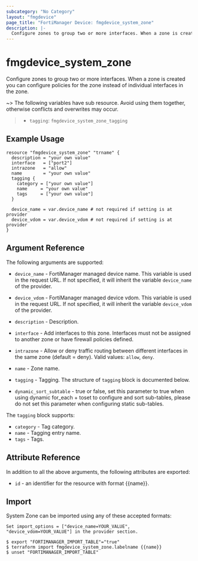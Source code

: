 ```yaml
---
subcategory: "No Category"
layout: "fmgdevice"
page_title: "FortiManager Device: fmgdevice_system_zone"
description: |-
  Configure zones to group two or more interfaces. When a zone is created you can configure policies for the zone instead of individual interfaces in the zone.
---
```


# fmgdevice_system_zone
Configure zones to group two or more interfaces. When a zone is created you can configure policies for the zone instead of individual interfaces in the zone.

~> The following variables have sub resource. Avoid using them together, otherwise conflicts and overwrites may occur.
>- `tagging`: `fmgdevice_system_zone_tagging`



## Example Usage

```hcl
resource "fmgdevice_system_zone" "trname" {
  description = "your own value"
  interface   = ["port2"]
  intrazone   = "allow"
  name        = "your own value"
  tagging {
    category = ["your own value"]
    name     = "your own value"
    tags     = ["your own value"]
  }

  device_name = var.device_name # not required if setting is at provider
  device_vdom = var.device_vdom # not required if setting is at provider
}
```

## Argument Reference


The following arguments are supported:

* `device_name` - FortiManager managed device name. This variable is used in the request URL. If not specified, it will inherit the variable `device_name` of the provider.
* `device_vdom` - FortiManager managed device vdom. This variable is used in the request URL. If not specified, it will inherit the variable `device_vdom` of the provider.

* `description` - Description.
* `interface` - Add interfaces to this zone. Interfaces must not be assigned to another zone or have firewall policies defined.
* `intrazone` - Allow or deny traffic routing between different interfaces in the same zone (default = deny). Valid values: `allow`, `deny`.

* `name` - Zone name.
* `tagging` - Tagging. The structure of `tagging` block is documented below.
* `dynamic_sort_subtable` - true or false, set this parameter to true when using dynamic for_each + toset to configure and sort sub-tables, please do not set this parameter when configuring static sub-tables.

The `tagging` block supports:

* `category` - Tag category.
* `name` - Tagging entry name.
* `tags` - Tags.


## Attribute Reference

In addition to all the above arguments, the following attributes are exported:
* `id` - an identifier for the resource with format {{name}}.

## Import

System Zone can be imported using any of these accepted formats:
```
Set import_options = ["device_name=YOUR_VALUE", "device_vdom=YOUR_VALUE"] in the provider section.

$ export "FORTIMANAGER_IMPORT_TABLE"="true"
$ terraform import fmgdevice_system_zone.labelname {{name}}
$ unset "FORTIMANAGER_IMPORT_TABLE"
```

